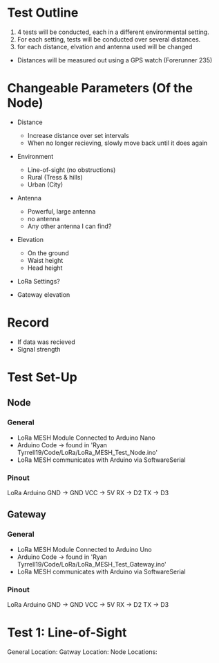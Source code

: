 # Test Outline

1) 4 tests will be conducted, each in a different environmental setting. 
2) For each setting, tests will be conducted over several distances. 
3) for each distance, elvation and antenna used will be changed

* Distances will be measured out using a GPS watch (Forerunner 235)

# Changeable Parameters (Of the Node)

* Distance
    * Increase distance over set intervals
    * When no longer recieving, slowly move back until it does again
* Environment
    * Line-of-sight (no obstructions)
    * Rural (Tress & hills)
    * Urban (City)

* Antenna
    * Powerful, large antenna
    * no antenna
    * Any other antenna I can find?
* Elevation
    * On the ground
    * Waist height
    * Head height

* LoRa Settings?

* Gateway elevation

# Record

* If data was recieved
* Signal strength

# Test Set-Up

## Node
### General

* LoRa MESH Module Connected to Arduino Nano
* Arduino Code -> found in 'Ryan Tyrrell19/Code/LoRa/LoRa_MESH_Test_Node.ino'
* LoRa MESH communicates with Arduino via SoftwareSerial

### Pinout

LoRa       Arduino
GND    ->   GND
VCC    ->   5V
RX     ->   D2
TX     ->   D3


## Gateway
### General

* LoRa MESH Module Connected to Arduino Uno
* Arduino Code -> found in 'Ryan Tyrrell19/Code/LoRa/LoRa_MESH_Test_Gateway.ino'
* LoRa MESH communicates with Arduino via SoftwareSerial

### Pinout

LoRa       Arduino
GND    ->   GND
VCC    ->   5V
RX     ->   D2
TX     ->   D3

# Test 1: Line-of-Sight

General Location:
Gatway Location:
Node Locations: 


